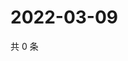 # 2022-03-09

共 0 条

<!-- BEGIN WEIBO -->
<!-- 最后更新时间 Wed Mar 09 2022 08:21:22 GMT+0800 (China Standard Time) -->

<!-- END WEIBO -->
